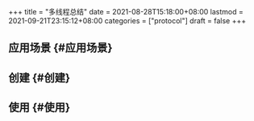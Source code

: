 +++
title = "多线程总结"
date = 2021-08-28T15:18:00+08:00
lastmod = 2021-09-21T23:15:12+08:00
categories = ["protocol"]
draft = false
+++

<!--more-->


## 应用场景 {#应用场景}


## 创建 {#创建}


## 使用 {#使用}
